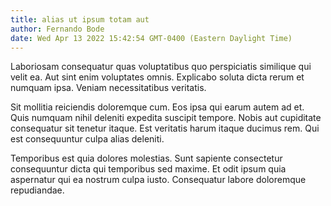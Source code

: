 ```yaml
---
title: alias ut ipsum totam aut
author: Fernando Bode
date: Wed Apr 13 2022 15:42:54 GMT-0400 (Eastern Daylight Time)
---
```

Laboriosam consequatur quas voluptatibus quo perspiciatis similique qui velit ea. Aut sint enim voluptates omnis. Explicabo soluta dicta rerum et numquam ipsa. Veniam necessitatibus veritatis.

 Sit mollitia reiciendis doloremque cum. Eos ipsa qui earum autem ad et. Quis numquam nihil deleniti expedita suscipit tempore. Nobis aut cupiditate consequatur sit tenetur itaque. Est veritatis harum itaque ducimus rem. Qui est consequuntur culpa alias deleniti.

 Temporibus est quia dolores molestias. Sunt sapiente consectetur consequuntur dicta qui temporibus sed maxime. Et odit ipsum quia aspernatur qui ea nostrum culpa iusto. Consequatur labore doloremque repudiandae.